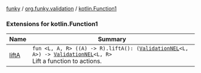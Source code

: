 [funky](../../index.md) / [org.funky.validation](../index.md) / [kotlin.Function1](.)

### Extensions for kotlin.Function1

| Name | Summary |
|---|---|
| [liftA](lift-a.md) | `fun <L, A, R> ((A) -> R).liftA(): (`[`ValidationNEL`](../-validation-n-e-l/index.md)`<L, A>) -> `[`ValidationNEL`](../-validation-n-e-l/index.md)`<L, R>`<br>Lift a function to actions. |
